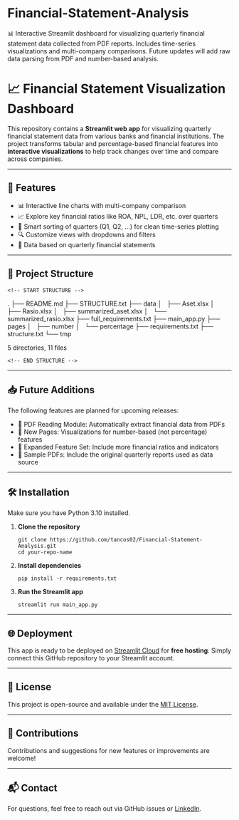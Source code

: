 # Financial-Statement-Analysis
📊 Interactive Streamlit dashboard for visualizing quarterly financial statement data collected from PDF reports. Includes time-series visualizations and multi-company comparisons. Future updates will add raw data parsing from PDF and number-based analysis.

# 📈 Financial Statement Visualization Dashboard

This repository contains a **Streamlit web app** for visualizing quarterly financial statement data from various banks and financial institutions. The project transforms tabular and percentage-based financial features into **interactive visualizations** to help track changes over time and compare across companies.

---

## 🚀 Features

- 📊 Interactive line charts with multi-company comparison  
- 📈 Explore key financial ratios like ROA, NPL, LDR, etc. over quarters  
- 🧠 Smart sorting of quarters (Q1, Q2, ...) for clean time-series plotting  
- 🔍 Customize views with dropdowns and filters  
- 📅 Data based on quarterly financial statements  

---

## 📂 Project Structure
```
<!-- START STRUCTURE -->
```
.
├── README.md
├── STRUCTURE.txt
├── data
│   ├── Aset.xlsx
│   ├── Rasio.xlsx
│   ├── summarized_aset.xlsx
│   └── summarized_rasio.xlsx
├── full_requirements.txt
├── main_app.py
├── pages
│   ├── number
│   └── percentage
├── requirements.txt
├── structure.txt
└── tmp

5 directories, 11 files
```
<!-- END STRUCTURE -->
```
---

## 📥 Future Additions

The following features are planned for upcoming releases:

- 📄 PDF Reading Module: Automatically extract financial data from PDFs  
- 🔢 New Pages: Visualizations for number-based (not percentage) features  
- 🧾 Expanded Feature Set: Include more financial ratios and indicators  
- 📁 Sample PDFs: Include the original quarterly reports used as data source  

---

## 🛠 Installation

Make sure you have Python 3.10 installed.

1. **Clone the repository**
   ```
   git clone https://github.com/tancos02/Financial-Statement-Analysis.git
   cd your-repo-name
   ```

2. **Install dependencies**
   ```
   pip install -r requirements.txt
   ```

3. **Run the Streamlit app**
   ```
   streamlit run main_app.py
   ```

---

## 🌐 Deployment

This app is ready to be deployed on [Streamlit Cloud](https://streamlit.io/cloud) for **free hosting**. Simply connect this GitHub repository to your Streamlit account.

---

## 📄 License

This project is open-source and available under the [MIT License](LICENSE).

---

## 🤝 Contributions

Contributions and suggestions for new features or improvements are welcome!

---

## 📬 Contact

For questions, feel free to reach out via GitHub issues or [LinkedIn](https://www.linkedin.com/in/paulussiahaan02/).
